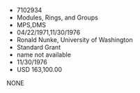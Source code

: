 * 7102934
* Modules, Rings, and Groups
* MPS,DMS
* 04/22/1971,11/30/1976
* Ronald Nunke, University of Washington
* Standard Grant
*   name not available
* 11/30/1976
* USD 163,100.00

NONE